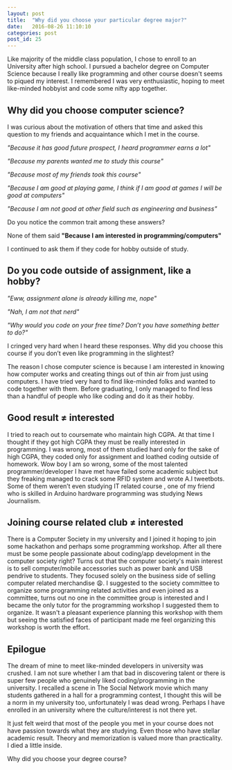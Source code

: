 ```yaml
---
layout: post
title:  "Why did you choose your particular degree major?"
date:   2016-08-26 11:10:10
categories: post
post_id: 25
---
```


Like majority of the middle class population, I chose to enroll to an University after high school. I pursued a bachelor degree on Computer Science
because I really like programming and other course doesn't seems to piqued my interest. I remembered I was very enthusiastic, hoping to meet like-minded hobbyist and code some nifty app together.

## Why did you choose computer science?  

I was curious about the motivation of others that time and asked this question to my friends and acquaintance which I met in the course.

_"Because it has good future prospect, I heard programmer earns a lot"_

_"Because my parents wanted me to study this course"_

_"Because most of my friends took this course"_

_"Because I am good at playing game, I think if I am good at games I will be good at computers"_

_"Because I am not good at other field such as engineering and business"_

Do you notice the common trait among these answers?

None of them said **"Because I am interested in programming/computers"**

I continued to ask them if they code for hobby outside of study.

## Do you code outside of assignment, like a hobby?

_"Eww, assignment alone is already killing me, nope"_

_"Nah, I am not that nerd"_

_"Why would you code on your free time? Don’t you have something better to do?"_

I cringed very hard when I heard these responses. Why did you choose this course if you don’t even like programming in the slightest?

The reason I chose computer science is because I am interested in knowing how computer works and creating things out of thin air from just using computers. I have tried very hard to find like-minded folks and wanted to code together with them. Before graduating, I only managed to find less than a handful of people who like coding and do it as their hobby.

## Good result  &ne; interested
I tried to reach out to coursemate who maintain high CGPA. At that time I thought if they got high CGPA they must be really interested in programming. I was wrong, most of them studied hard only for the sake of high CGPA, they coded only for assignment and loathed coding outside of homework. Wow boy I am so wrong, some of the most talented programmer/developer I have met have failed some academic subject but they freaking managed to crack some RFID system and wrote A.I tweetbots. Some of them weren’t even studying IT related course , one of my friend who is skilled in Arduino hardware programming was studying News Journalism.

## Joining course related club &ne; interested
There is a Computer Society in my university and I joined it hoping to join some hackathon and perhaps some programming workshop. After all there must be some people passionate about coding/app development in the computer society right? Turns out that the computer society's main interest is to sell computer/mobile accessories such as power bank and USB pendrive to students. They focused solely on the business side of selling computer related merchandise 😩. I suggested to the society committee to organize some programming related activities and even joined as a committee, turns out no one in the committee group is interested and I became the only tutor for the programming workshop I suggested them to organize. It wasn't a pleasant experience  planning this workshop with them but seeing the satisfied faces of participant made me feel organizing this workshop is worth the effort.

## Epilogue
The dream of mine to meet like-minded developers in university was crushed. I am not sure whether I am that bad in discovering talent or there is super few people who genuinely liked coding/programming in the university. I recalled a scene in The Social Network movie which many students gathered in a hall for a programming contest, I thought this will be a norm in my university too, unfortunately I was dead wrong. Perhaps I have enrolled in an university where the culture/interest is not there yet.

It just felt weird that most of the people you met in your course does not have passion towards what they are studying. Even those who have stellar academic result. Theory and memorization is valued more than practicality. I died a little inside.

Why did you choose your degree course?